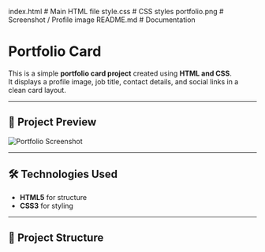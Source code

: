 index.html # Main HTML file
style.css # CSS styles
portfolio.png # Screenshot / Profile image
README.md # Documentation


# Portfolio Card

This is a simple **portfolio card project** created using **HTML and CSS**.  
It displays a profile image, job title, contact details, and social links in a clean card layout.

---

## 📸 Project Preview

![Portfolio Screenshot]()

---

## 🛠️ Technologies Used
- **HTML5** for structure
- **CSS3** for styling

---

## 📂 Project Structure
